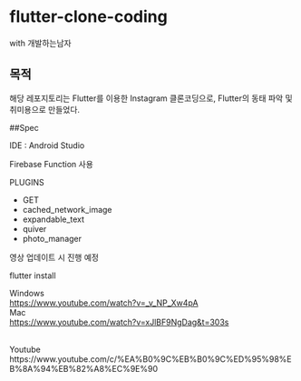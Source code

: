 # flutter-clone-coding
with 개발하는남자

## 목적
해당 레포지토리는 Flutter를 이용한 Instagram 클론코딩으로,
Flutter의 동태 파악 및 취미용으로 만들었다.

##Spec

IDE : Android Studio

Firebase Function 사용

PLUGINS
 - GET
 - cached_network_image
 - expandable_text
 - quiver
 - photo_manager 
 

영상 업데이트 시 진행 예정

flutter install

Windows<br>
https://www.youtube.com/watch?v=_v_NP_Xw4pA<br>
Mac<br>
https://www.youtube.com/watch?v=xJlBF9NgDag&t=303s<br>

<br>
Youtube<br>
https://www.youtube.com/c/%EA%B0%9C%EB%B0%9C%ED%95%98%EB%8A%94%EB%82%A8%EC%9E%90
